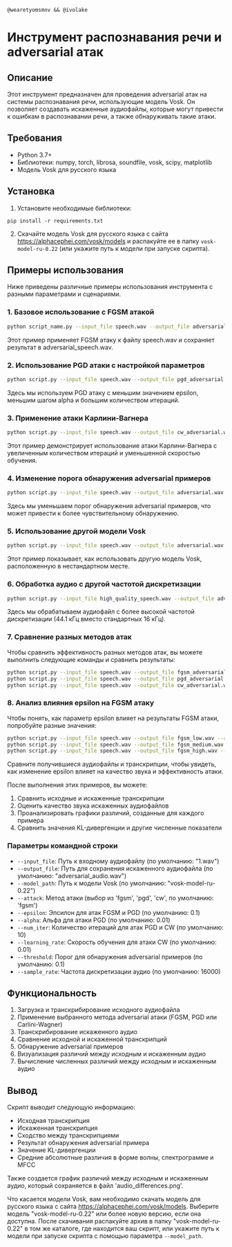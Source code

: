   ```
@wearetyomsmnv && @ivolake
```

# Инструмент распознавания речи и adversarial атак

## Описание

Этот инструмент предназначен для проведения adversarial атак на системы распознавания речи, использующие модель Vosk. Он позволяет создавать искаженные аудиофайлы, которые могут привести к ошибкам в распознавании речи, а также обнаруживать такие атаки.

## Требования

- Python 3.7+
- Библиотеки: numpy, torch, librosa, soundfile, vosk, scipy, matplotlib
- Модель Vosk для русского языка

## Установка

1. Установите необходимые библиотеки:

```
pip install -r requirements.txt
```

2. Скачайте модель Vosk для русского языка с сайта https://alphacephei.com/vosk/models и распакуйте ее в папку `vosk-model-ru-0.22` (или укажите путь к модели при запуске скрипта).



## Примеры использования

Ниже приведены различные примеры использования инструмента с разными параметрами и сценариями.

### 1. Базовое использование с FGSM атакой

```bash
python script_name.py --input_file speech.wav --output_file adversarial_speech.wav --attack fgsm
```

Этот пример применяет FGSM атаку к файлу speech.wav и сохраняет результат в adversarial_speech.wav.

### 2. Использование PGD атаки с настройкой параметров

```bash
python script.py --input_file speech.wav --output_file pgd_adversarial.wav --attack pgd --epsilon 0.05 --alpha 0.005 --num_iter 20
```

Здесь мы используем PGD атаку с меньшим значением epsilon, меньшим шагом alpha и большим количеством итераций.

### 3. Применение атаки Карлини-Вагнера

```bash
python script.py --input_file speech.wav --output_file cw_adversarial.wav --attack cw --num_iter 50 --learning_rate 0.005
```

Этот пример демонстрирует использование атаки Карлини-Вагнера с увеличенным количеством итераций и уменьшенной скоростью обучения.

### 4. Изменение порога обнаружения adversarial примеров

```bash
python script.py --input_file speech.wav --output_file adversarial.wav --attack fgsm --threshold 0.05
```

Здесь мы уменьшаем порог обнаружения adversarial примеров, что может привести к более чувствительному обнаружению.

### 5. Использование другой модели Vosk

```bash
python script.py --input_file speech.wav --output_file adversarial.wav --model_path path/to/custom/vosk/model
```

Этот пример показывает, как использовать другую модель Vosk, расположенную в нестандартном месте.

### 6. Обработка аудио с другой частотой дискретизации

```bash
python script.py --input_file high_quality_speech.wav --output_file adversarial.wav --attack fgsm --sample_rate 44100
```

Здесь мы обрабатываем аудиофайл с более высокой частотой дискретизации (44.1 кГц вместо стандартных 16 кГц).

### 7. Сравнение разных методов атак

Чтобы сравнить эффективность разных методов атак, вы можете выполнить следующие команды и сравнить результаты:

```bash
python script.py --input_file speech.wav --output_file fgsm_adversarial.wav --attack fgsm
python script.py --input_file speech.wav --output_file pgd_adversarial.wav --attack pgd
python script.py --input_file speech.wav --output_file cw_adversarial.wav --attack cw
```

### 8. Анализ влияния epsilon на FGSM атаку

Чтобы понять, как параметр epsilon влияет на результаты FGSM атаки, попробуйте разные значения:

```bash
python script.py --input_file speech.wav --output_file fgsm_low.wav --attack fgsm --epsilon 0.01
python script.py --input_file speech.wav --output_file fgsm_medium.wav --attack fgsm --epsilon 0.1
python script.py --input_file speech.wav --output_file fgsm_high.wav --attack fgsm --epsilon 0.5
```

Сравните получившиеся аудиофайлы и транскрипции, чтобы увидеть, как изменение epsilon влияет на качество звука и эффективность атаки.

После выполнения этих примеров, вы можете:
1. Сравнить исходные и искаженные транскрипции
2. Оценить качество звука искаженных аудиофайлов
3. Проанализировать графики различий, созданные для каждого примера
4. Сравнить значения KL-дивергенции и другие численные показатели



### Параметры командной строки

- `--input_file`: Путь к входному аудиофайлу (по умолчанию: "1.wav")
- `--output_file`: Путь для сохранения искаженного аудиофайла (по умолчанию: "adversarial_audio.wav")
- `--model_path`: Путь к модели Vosk (по умолчанию: "vosk-model-ru-0.22")
- `--attack`: Метод атаки (выбор из 'fgsm', 'pgd', 'cw', по умолчанию: 'fgsm')
- `--epsilon`: Эпсилон для атак FGSM и PGD (по умолчанию: 0.1)
- `--alpha`: Альфа для атаки PGD (по умолчанию: 0.01)
- `--num_iter`: Количество итераций для атак PGD и CW (по умолчанию: 10)
- `--learning_rate`: Скорость обучения для атаки CW (по умолчанию: 0.01)
- `--threshold`: Порог для обнаружения adversarial примеров (по умолчанию: 0.1)
- `--sample_rate`: Частота дискретизации аудио (по умолчанию: 16000)

## Функциональность

1. Загрузка и транскрибирование исходного аудиофайла
2. Применение выбранного метода adversarial атаки (FGSM, PGD или Carlini-Wagner)
3. Транскрибирование искаженного аудио
4. Сравнение исходной и искаженной транскрипций
5. Обнаружение adversarial примеров
6. Визуализация различий между исходным и искаженным аудио
7. Вычисление численных различий между исходным и искаженным аудио

## Вывод

Скрипт выводит следующую информацию:

- Исходная транскрипция
- Искаженная транскрипция
- Сходство между транскрипциями
- Результат обнаружения adversarial примера
- Значение KL-дивергенции
- Средние абсолютные различия в форме волны, спектрограмме и MFCC

Также создается график различий между исходным и искаженным аудио, который сохраняется в файл 'audio_differences.png'.



Что касается модели Vosk, вам необходимо скачать модель для русского языка с сайта https://alphacephei.com/vosk/models. Выберите модель "vosk-model-ru-0.22" или более новую версию, если она доступна. После скачивания распакуйте архив в папку "vosk-model-ru-0.22" в том же каталоге, где находится ваш скрипт, или укажите путь к модели при запуске скрипта с помощью параметра `--model_path`.
